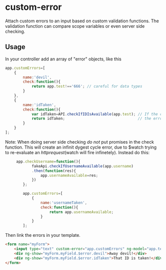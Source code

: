 # custom-error

Attach custom errors to an input based on custom validation functions.
The validation function can compare scope variables or even server side checking.

## Usage

In your controller add an array of "error" objects, like this

```javascript
app.customErrors=[
    {
        name:'devil',
        check:function(){
            return app.test!=='666'; // careful for data types
        }
    },
    {
        name:'idTaken',
        check:function(){
            var idTaken=API.checkIfIDIsAvailable(app.test); // If the check function returns true then 
            return idTaken;                                 // the error will not be passed.
        }
    }
];
```

Note: When doing server side checking _do not_ put promises in the check function. This will create an infinit dygest cycle error, due to $watch trying to re-evaluate an $http request ($watch will fire infinetely). Instead do this:

```javascript 
     app.checkUsername=function(){
            fakeApi.checkIfUsernameAvailable(app.username)
            .then(function(res){
                app.usernameAvailable=res;
            })
        };

        app.customErrors=[
            {
                name:'usernameTaken',
                check:function(){
                    return app.usernameAvailable;
                }
            }
        ];
```

Then link the errors in your template.
```html
<form name="myForm">
    <input type="text" custom-error="app.customErrors" ng-model="app.test" name="myField" />
    <div ng-show="myForm.myField.$error.devil">Away devil!</div>
    <div ng-show="myForm.myField.$error.idTaken">That ID is taken!</div>
</form>
```
